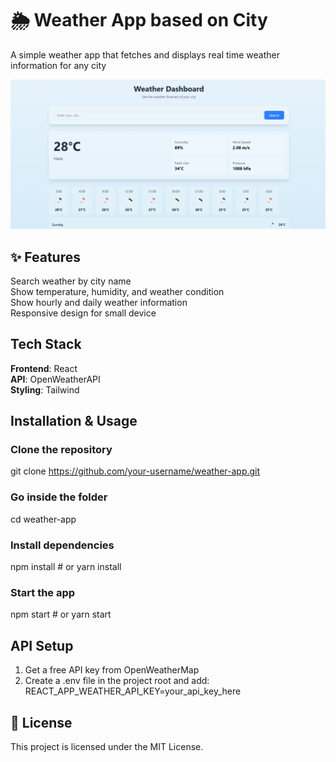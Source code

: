 # 🌦️ Weather App based on City
A simple weather app that fetches and displays real time weather information for any city

![Weather App](public/weather-app.png)

## ✨ Features
Search weather by city name  
Show temperature, humidity, and weather condition  
Show hourly and daily weather information  
Responsive design for small device  

## Tech Stack
**Frontend**: React  
**API**: OpenWeatherAPI  
**Styling**: Tailwind  

## Installation & Usage
### Clone the repository
git clone https://github.com/your-username/weather-app.git

### Go inside the folder
cd weather-app

### Install dependencies
npm install   # or yarn install

### Start the app
npm start     # or yarn start


## API Setup
1. Get a free API key from OpenWeatherMap
2. Create a .env file in the project root and add:
    REACT_APP_WEATHER_API_KEY=your_api_key_here

## 📜 License
This project is licensed under the MIT License.